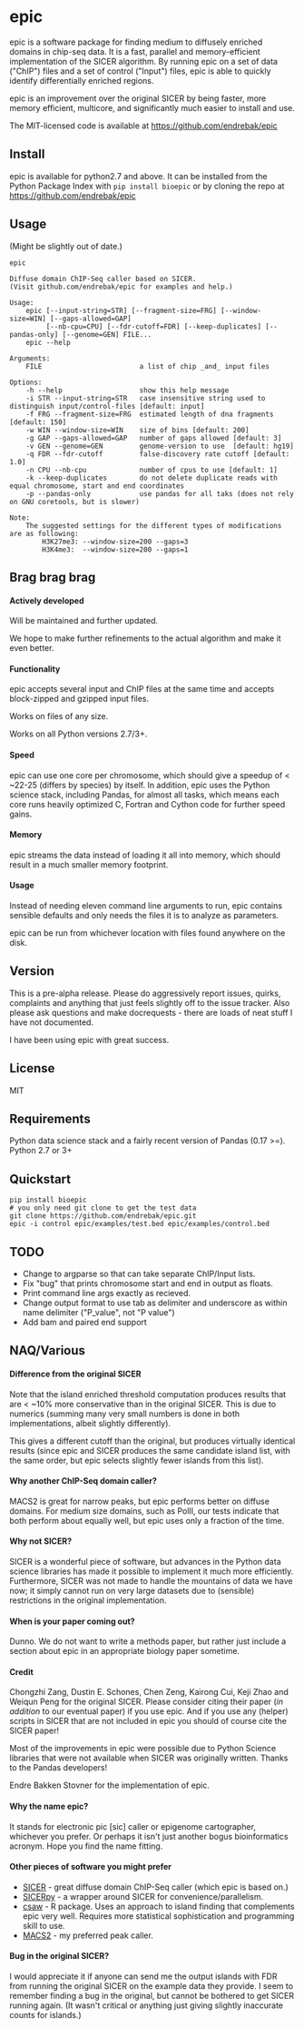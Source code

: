 # epic

epic is a software package for finding medium to diffusely enriched domains in
chip-seq data. It is a fast, parallel and memory-efficient implementation of the
SICER algorithm. By running epic on a set of data ("ChIP") files and a set of
control ("Input") files, epic is able to quickly identify differentially
enriched regions.

epic is an improvement over the original SICER by being faster, more memory
efficient, multicore, and significantly much easier to install and use.

The MIT-licensed code is available at https://github.com/endrebak/epic

## Install

epic is available for python2.7 and above. It can be installed from the Python
Package Index with `pip install bioepic` or by cloning the repo at
https://github.com/endrebak/epic

## Usage

(Might be slightly out of date.)

```
epic

Diffuse domain ChIP-Seq caller based on SICER.
(Visit github.com/endrebak/epic for examples and help.)

Usage:
    epic [--input-string=STR] [--fragment-size=FRG] [--window-size=WIN] [--gaps-allowed=GAP]
         [--nb-cpu=CPU] [--fdr-cutoff=FDR] [--keep-duplicates] [--pandas-only] [--genome=GEN] FILE...
    epic --help

Arguments:
    FILE                        a list of chip _and_ input files

Options:
    -h --help                   show this help message
    -i STR --input-string=STR   case insensitive string used to distinguish input/control-files [default: input]
    -f FRG --fragment-size=FRG  estimated length of dna fragments [default: 150]
    -w WIN --window-size=WIN    size of bins [default: 200]
    -g GAP --gaps-allowed=GAP   number of gaps allowed [default: 3]
    -v GEN --genome=GEN         genome-version to use  [default: hg19]
    -q FDR --fdr-cutoff         false-discovery rate cutoff [default: 1.0]
    -n CPU --nb-cpu             number of cpus to use [default: 1]
    -k --keep-duplicates        do not delete duplicate reads with equal chromosome, start and end coordinates
    -p --pandas-only            use pandas for all taks (does not rely on GNU coretools, but is slower)

Note:
    The suggested settings for the different types of modifications are as following:
        H3K27me3: --window-size=200 --gaps=3
        H3K4me3:  --window-size=200 --gaps=1
```

## Brag brag brag

#### Actively developed

Will be maintained and further updated.

We hope to make further refinements to the actual algorithm and make it even better.

#### Functionality

epic accepts several input and ChIP files at the same time and accepts
block-zipped and gzipped input files.

Works on files of any size.

Works on all Python versions 2.7/3+.

#### Speed

epic can use one core per chromosome, which should give a speedup of < ~22-25
(differs by species) by itself. In addition, epic uses the Python science stack,
including Pandas, for almost all tasks, which means each core runs heavily
optimized C, Fortran and Cython code for further speed gains.

#### Memory

epic streams the data instead of loading it all into memory, which should result
in a much smaller memory footprint.

#### Usage

Instead of needing eleven command line arguments to run, epic contains sensible
defaults and only needs the files it is to analyze as parameters.

epic can be run from whichever location with files found anywhere on the disk.

## Version

This is a pre-alpha release. Please do aggressively report issues, quirks, complaints and anything that just feels slightly off to the issue tracker. Also please ask questions and make docrequests - there are loads of neat stuff I have not documented.

I have been using epic with great success.

## License

MIT

## Requirements

Python data science stack and a fairly recent version of Pandas (0.17 >=).
Python 2.7 or 3+

## Quickstart

```
pip install bioepic
# you only need git clone to get the test data
git clone https://github.com/endrebak/epic.git
epic -i control epic/examples/test.bed epic/examples/control.bed
```

<!-- ## Helper scripts -->

<!-- Various helpful utilities will be added to epic. Currently it includes: -->

<!-- #### epic-effective -->

<!-- A perennial question on bioinformatics sites is how to compute the effective -->
<!-- genome size for a genome. epic includes a script called `epic-effective` to do -->
<!-- just this. It can use multiple cores, but is not optimized for memory -->
<!-- consumption so run it on a bioinformatics cluster/server. Please share -->
<!-- your results on the issue tracker. Currently only finds effective genome size -->

## TODO

* Change to argparse so that can take separate ChIP/Input lists.
* Fix "bug" that prints chromosome start and end in output as floats.
* Print command line args exactly as recieved.
* Change output format to use tab as delimiter and underscore as within name delimiter ("P_value", not "P value")
* Add bam and paired end support

## NAQ/Various

#### Difference from the original SICER

Note that the island enriched threshold computation produces results that are < ~10% more conservative than in the original SICER.
This is due to numerics (summing many very small numbers is done in both implementations, albeit slightly differently).

This gives a different cutoff than the original, but produces virtually identical results (since epic and SICER produces the same candidate island list, with the same order, but epic selects slightly fewer islands from this list).

#### Why another ChIP-Seq domain caller?

MACS2 is great for narrow peaks, but epic performs better on diffuse domains. For medium size domains, such as PolII, our tests indicate that both perform about equally well, but epic uses only a fraction of the time.

#### Why not SICER?

SICER is a wonderful piece of software, but advances in the Python data science libraries has made it possible to implement it much more efficiently. Furthermore, SICER was not made to handle the mountains of data we have now; it simply cannot run on very large datasets due to (sensible) restrictions in the original implementation.

#### When is your paper coming out?

Dunno. We do not want to write a methods paper, but rather just include a section about epic in an appropriate biology paper sometime.

#### Credit

Chongzhi Zang, Dustin E. Schones, Chen Zeng, Kairong Cui, Keji Zhao and Weiqun Peng for the original SICER. Please consider citing their paper (*in addition* to our eventual paper) if you use epic. And if you use any (helper) scripts in SICER that are not included in epic you should of course cite the SICER paper!

Most of the improvements in epic were possible due to Python Science libraries that were not available when SICER was originally written. Thanks to the Pandas developers!

Endre Bakken Stovner for the implementation of epic.

#### Why the name epic?

It stands for electronic pic [sic] caller or epigenome cartographer, whichever you prefer. Or perhaps it isn't just another bogus bioinformatics acronym. Hope you find the name fitting.

#### Other pieces of software you might prefer

* [SICER](http://home.gwu.edu/~wpeng/Software.htm) - great diffuse domain ChIP-Seq caller (which epic is based on.)
* [SICERpy](https://github.com/dariober/SICERpy) - a wrapper around SICER for convenience/parallelism.
* [csaw](https://github.com/LTLA/csaw) - R package. Uses an approach to island finding that complements epic very well. Requires more statistical sophistication and programming skill to use.
* [MACS2](https://github.com/taoliu/MACS) - my preferred peak caller.

#### Bug in the original SICER?

I would appreciate it if anyone can send me the output islands with FDR from running the original SICER on the example data they provide. I seem to remember finding a bug in the original, but cannot be bothered to get SICER running again. (It wasn't critical or anything just giving slightly inaccurate counts for islands.)
